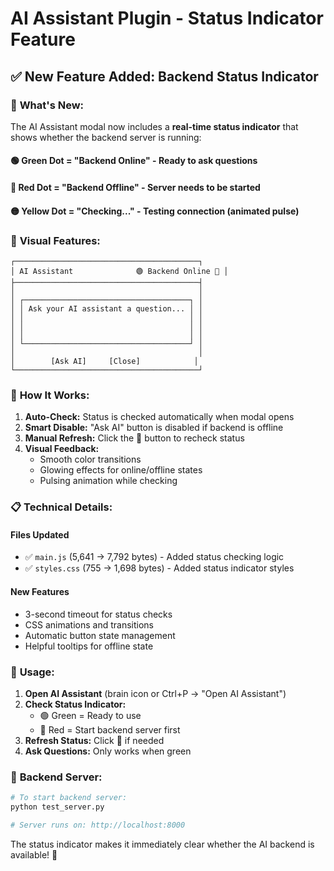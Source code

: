 # AI Assistant Plugin - Status Indicator Feature

## ✅ **New Feature Added: Backend Status Indicator**

### 🎯 **What's New:**

The AI Assistant modal now includes a **real-time status indicator** that shows whether the backend server is running:

#### 🟢 Green Dot = "Backend Online" - Ready to ask questions

#### 🔴 Red Dot = "Backend Offline" - Server needs to be started

#### 🟡 Yellow Dot = "Checking..." - Testing connection (animated pulse)

### 🎨 **Visual Features:**

```text
┌─────────────────────────────────────────┐
│ AI Assistant              🟢 Backend Online 🔄 │
├─────────────────────────────────────────┤
│                                         │
│ ┌─────────────────────────────────────┐ │
│ │ Ask your AI assistant a question... │ │
│ │                                     │ │
│ │                                     │ │
│ │                                     │ │
│ └─────────────────────────────────────┘ │
│                                         │
│        [Ask AI]     [Close]            │
└─────────────────────────────────────────┘
```

### 🚀 **How It Works:**

1. **Auto-Check:** Status is checked automatically when modal opens
2. **Smart Disable:** "Ask AI" button is disabled if backend is offline
3. **Manual Refresh:** Click the 🔄 button to recheck status
4. **Visual Feedback:**
   - Smooth color transitions
   - Glowing effects for online/offline states
   - Pulsing animation while checking

### 📋 **Technical Details:**

#### Files Updated

- ✅ `main.js` (5,641 → 7,792 bytes) - Added status checking logic
- ✅ `styles.css` (755 → 1,698 bytes) - Added status indicator styles

#### New Features

- 3-second timeout for status checks
- CSS animations and transitions
- Automatic button state management
- Helpful tooltips for offline state

### 🎯 **Usage:**

1. **Open AI Assistant** (brain icon or Ctrl+P → "Open AI Assistant")
2. **Check Status Indicator:**
   - 🟢 Green = Ready to use
   - 🔴 Red = Start backend server first
3. **Refresh Status:** Click 🔄 if needed
4. **Ask Questions:** Only works when green

### 🔧 **Backend Server:**

```bash
# To start backend server:
python test_server.py

# Server runs on: http://localhost:8000
```

The status indicator makes it immediately clear whether the AI backend is available! 🎉
